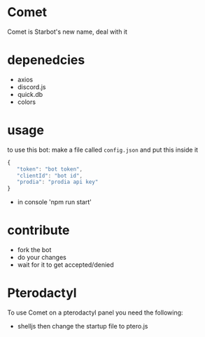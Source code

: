 # Comet
Comet is Starbot's new name, deal with it
# depenedcies
- axios
- discord.js
- quick.db
- colors
# usage
to use this bot:
make a file called `config.json` and put this inside it
```js
{
   "token": "bot token",
   "clientId": "bot id",
   "prodia": "prodia api key"
}
```
- in console 'npm run start'
# contribute
- fork the bot
- do your changes
- wait for it to get accepted/denied
# Pterodactyl
To use Comet on a pterodactyl panel you need the following:
- shelljs
then change the startup file to ptero.js
